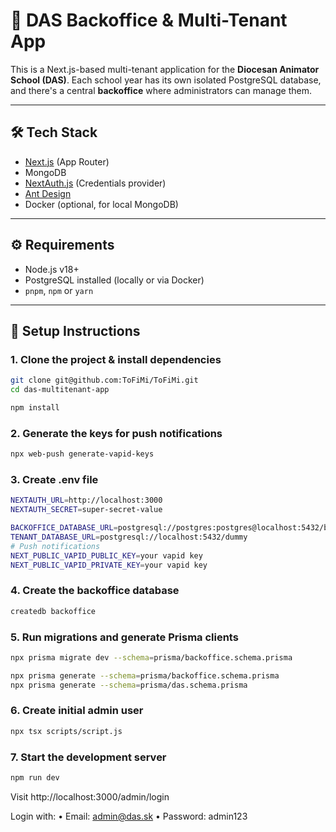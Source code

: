 # 🏫 DAS Backoffice & Multi-Tenant App

This is a Next.js-based multi-tenant application for the **Diocesan Animator School (DAS)**. Each school year has its own isolated PostgreSQL database, and there's a central **backoffice** where administrators can manage them.

---

## 🛠️ Tech Stack

- [Next.js](https://nextjs.org/) (App Router)
- MongoDB
- [NextAuth.js](https://next-auth.js.org/) (Credentials provider)
- [Ant Design](https://ant.design/)
- Docker (optional, for local MongoDB)

---

## ⚙️ Requirements

- Node.js v18+
- PostgreSQL installed (locally or via Docker)
- `pnpm`, `npm` or `yarn`

---

## 🔧 Setup Instructions

### 1. Clone the project & install dependencies

```bash
git clone git@github.com:ToFiMi/ToFiMi.git
cd das-multitenant-app

npm install
```

### 2. Generate the keys for push notifications
```bash
npx web-push generate-vapid-keys
```

### 3. Create .env file
```bash
NEXTAUTH_URL=http://localhost:3000
NEXTAUTH_SECRET=super-secret-value

BACKOFFICE_DATABASE_URL=postgresql://postgres:postgres@localhost:5432/backoffice
TENANT_DATABASE_URL=postgresql://localhost:5432/dummy
# Push notifications
NEXT_PUBLIC_VAPID_PUBLIC_KEY=your vapid key
NEXT_PUBLIC_VAPID_PRIVATE_KEY=your vapid key
```
### 4. Create the backoffice database
```bash
createdb backoffice
```
### 5. Run migrations and generate Prisma clients
```bash
npx prisma migrate dev --schema=prisma/backoffice.schema.prisma

npx prisma generate --schema=prisma/backoffice.schema.prisma
npx prisma generate --schema=prisma/das.schema.prisma
```
### 6. Create initial admin user
```bash
npx tsx scripts/script.js
```
### 7. Start the development server
```bash
npm run dev
```


Visit http://localhost:3000/admin/login

Login with:
•	Email: admin@das.sk
•	Password: admin123

